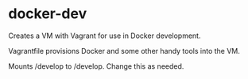 # docker-dev

Creates a VM with Vagrant for use in Docker development.

Vagrantfile provisions Docker and some other handy tools into the VM.

Mounts /develop to /develop.  Change this as needed.
